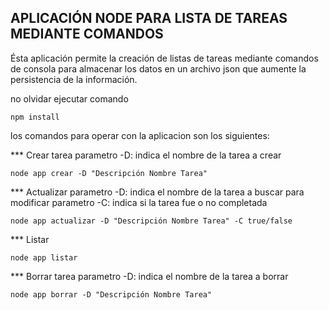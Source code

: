 ## APLICACIÓN NODE PARA LISTA DE TAREAS MEDIANTE COMANDOS

Ésta aplicación permite la creación de listas de tareas mediante comandos de consola para
almacenar los datos en un archivo json que aumente la persistencia de la información.

no olvidar ejecutar comando

```
npm install
```

los comandos para operar con la aplicacion son los siguientes:

*** Crear tarea
parametro -D: indica el nombre de la tarea a crear
```
node app crear -D "Descripción Nombre Tarea"
```

*** Actualizar 
parametro -D: indica el nombre de la tarea a buscar para modificar
parametro -C: indica si la tarea fue o no completada
```
node app actualizar -D "Descripción Nombre Tarea" -C true/false
```

*** Listar 
```
node app listar
```

*** Borrar tarea
parametro -D: indica el nombre de la tarea a borrar
```
node app borrar -D "Descripción Nombre Tarea"
```